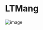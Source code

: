 # LTMang
![image](https://user-images.githubusercontent.com/83415296/206987973-66d81abb-fbec-4669-a98c-48c4163a0903.png)
